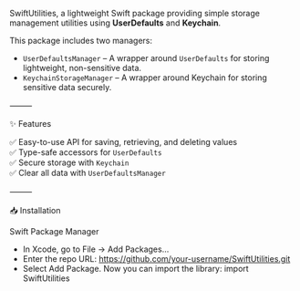 SwiftUtilities, a lightweight Swift package providing simple storage management utilities using **UserDefaults** and **Keychain**.


This package includes two managers:


- `UserDefaultsManager` – A wrapper around `UserDefaults` for storing lightweight, non-sensitive data.
- `KeychainStorageManager` – A wrapper around Keychain for storing sensitive data securely.


⸻


✨ Features


✅ Easy-to-use API for saving, retrieving, and deleting values  
✅ Type-safe accessors for `UserDefaults`  
✅ Secure storage with `Keychain`  
✅ Clear all data with `UserDefaultsManager`  


⸻


📥 Installation


Swift Package Manager


- In Xcode, go to File → Add Packages…
- Enter the repo URL: https://github.com/your-username/SwiftUtilities.git
- Select Add Package. Now you can import the library: import SwiftUtilities
